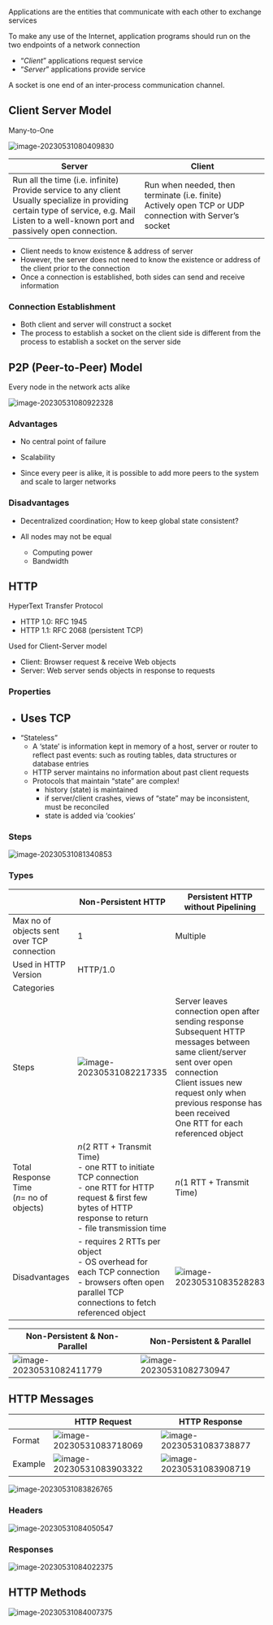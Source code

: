Applications are the entities that communicate with each other to exchange services

To make any use of the Internet, application programs should run on the two endpoints of a network connection

- “*Client*” applications request service
- “*Server*” applications provide service

A socket is one end of an inter-process communication channel.

## Client Server Model

Many-to-One

![image-20230531080409830](./assets/image-20230531080409830.png)

| Server                                                       | Client                                                       |
| ------------------------------------------------------------ | ------------------------------------------------------------ |
| Run all the time (i.e. infinite)<br/>Provide service to any client<br/>Usually specialize in providing certain type of service, e.g. Mail<br/>Listen to a well-known port and passively open connection. | Run when needed, then terminate (i.e. finite)<br/>Actively open TCP or UDP connection with Server’s socket |

- Client needs to know existence & address of server 
- However, the server does not need to know the existence or address of the client prior to the connection
- Once a connection is established, both sides can send and receive information

### Connection Establishment

- Both client and server will construct a socket
- The process to establish a socket on the client side is different from the process to establish a socket on the server side

## P2P (Peer-to-Peer) Model

Every node in the network acts alike

![image-20230531080922328](./assets/image-20230531080922328.png)

### Advantages

- No central point of failure
- Scalability

- Since every peer is alike, it is possible to add more peers to the system and scale to larger networks

### Disadvantages

- Decentralized coordination; How to keep global state consistent?
- All nodes may not be equal

  - Computing power
  - Bandwidth

## HTTP

HyperText Transfer Protocol

- HTTP 1.0: RFC 1945
- HTTP 1.1: RFC 2068 (persistent TCP)

Used for Client-Server model

- Client: Browser request & receive Web objects
- Server: Web server sends objects in response to requests

### Properties

- Uses TCP
  - 
- “Stateless”
  - A ‘state’ is information kept in memory
    of a host, server or router to reflect
    past events: such as routing tables,
    data structures or database entries
  - HTTP server maintains no information about past client requests
  - Protocols that maintain “state” are complex!
    - history (state) is maintained
    - if server/client crashes, views of “state” may be inconsistent, must be reconciled
    - state is added via ‘cookies’

### Steps

![image-20230531081340853](./assets/image-20230531081340853.png)

### Types

|                                                | Non-Persistent HTTP                                          | Persistent HTTP without Pipelining                           | Persistent HTTP with Pipelining                              |
| ---------------------------------------------- | ------------------------------------------------------------ | ------------------------------------------------------------ | ------------------------------------------------------------ |
| Max no of objects sent over TCP connection     | 1                                                            | Multiple                                                     | Multiple                                                     |
| Used in HTTP Version                           | HTTP/1.0                                                     |                                                              | HTTP/1.1                                                     |
| Categories                                     |                                                              |                                                              |                                                              |
| Steps                                          | ![image-20230531082217335](./assets/image-20230531082217335.png) | Server leaves connection open after sending response<br/>Subsequent HTTP messages  between same client/server sent over open connection<br />Client issues new request only when previous response has been received<br/>One RTT for each referenced object | Server leaves connection open after sending response<br/>Subsequent HTTP messages  between same client/server sent over open connection<br />Client sends requests as soon as it encounters a referenced object<br/>1 RTT for all referenced objects |
| Total Response Time<br />($n =$ no of objects) | $n (2 \ \text{RTT} + \text{Transmit Time})$<br />- one RTT to initiate TCP connection<br/>- one RTT for HTTP request & first few bytes of HTTP response to return<br/>- file transmission time | $n (1 \ \text{RTT} + \text{Transmit Time})$                  | $1 \ \text{RTT} + n(\text{Transmit Time})$                   |
| Disadvantages                                  | - requires 2 RTTs per object<br />- OS overhead for each TCP connection<br />- browsers often open parallel TCP connections to fetch referenced object | ![image-20230531083528283](./assets/image-20230531083528283.png) | ![image-20230531083555548](./assets/image-20230531083555548.png) |

| Non-Persistent & Non-Parallel                                | Non-Persistent & Parallel                                    |
| ------------------------------------------------------------ | ------------------------------------------------------------ |
| ![image-20230531082411779](./assets/image-20230531082411779.png) | ![image-20230531082730947](./assets/image-20230531082730947.png) |

## HTTP Messages

|         | HTTP Request                                                 | HTTP Response                                                |
| ------- | ------------------------------------------------------------ | ------------------------------------------------------------ |
| Format  | ![image-20230531083718069](./assets/image-20230531083718069.png) | ![image-20230531083738877](./assets/image-20230531083738877.png) |
| Example | ![image-20230531083903322](./assets/image-20230531083903322.png) | ![image-20230531083908719](./assets/image-20230531083908719.png) |

![image-20230531083826765](./assets/image-20230531083826765.png)

### Headers

![image-20230531084050547](./assets/image-20230531084050547.png)

### Responses

![image-20230531084022375](./assets/image-20230531084022375.png)

## HTTP Methods

![image-20230531084007375](./assets/image-20230531084007375.png)
